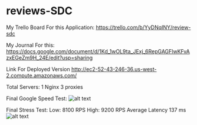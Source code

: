 # reviews-SDC

My Trello Board For this Application:
  https://trello.com/b/YyDNqINY/review-sdc

My Journal For this:
  https://docs.google.com/document/d/1Kd_1wOL9ta_JExj_6RepGAGFlwKFvAzxEGeZm9H_24E/edit?usp=sharing

Link For Deployed Version
  http://ec2-52-43-246-36.us-west-2.compute.amazonaws.com/

  Total Servers:
    1 Nginx
    3 proxies


Final Google Speed Test:
  ![alt text](https://sdc-alex.s3-us-west-2.amazonaws.com/Screen+Shot+2020-06-05+at+2.38.36+PM.png)


Final Stress Test:
  Low: 8100 RPS
  High: 9200 RPS
  Average Latency 137 ms
  ![alt text](https://sdc-alex.s3-us-west-2.amazonaws.com/Screen+Shot+2020-06-05+at+2.38.36+PM.png)